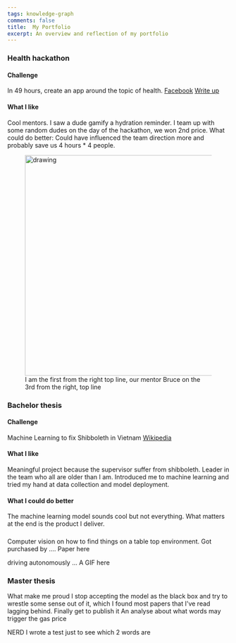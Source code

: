 ```yaml
---
tags: knowledge-graph
comments: false
title:  My Portfolio
excerpt: An overview and reflection of my portfolio
---
```

### Health hackathon
#### Challenge 
In 49 hours, create an app around the topic of health. [Facebook](https://www.facebook.com/jvhackingfest/?fref=nf) [Write up](https://www.techinasia.com/jv-hacking-fest-healthcare-hackathon-vietnam)

#### What I like
Cool mentors. I saw a dude gamify a hydration reminder. I team up with some random dudes on the day of the hackathon, we won 2nd price.
What could do better: Could have influenced the team direction more and probably save us 4 hours * 4 people.

<figure>
<img src="https://cdn.techinasia.com/wp-content/uploads/2013/11/jv-hacking-fest-vietnam-saigon-720x540.jpg" alt="drawing" width="500"/>
<figcaption>I am the first from the right top line, our mentor Bruce on the 3rd from the right, top line</figcaption>
 </figure>

### Bachelor thesis
#### Challenge
Machine Learning to fix Shibboleth in Vietnam [Wikipedia](https://en.wikipedia.org/wiki/Vietnamese_phonology#Initial_consonants)

#### What I like
Meaningful project because the supervisor suffer from shibboleth. Leader in the team who all are older than I am. Introduced me to machine learning and tried my hand at data collection and model deployment.

#### What I could do better
The machine learning model sounds cool but not everything. What matters at the end is the product I deliver.



###

Computer vision on how to find things on a table top environment. Got purchased by .... Paper here

driving autonomously ... A GIF here


### Master thesis

What make me proud I stop accepting the model as the black box and try to wrestle some sense out of it, which I found most papers that I've read lagging behind. Finally get to publish it
An analyse about what words may trigger the gas price


NERD 
I wrote a test just to see which 2 words are
